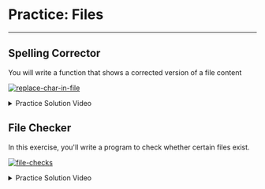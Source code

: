 # Practice: Files

---

## Spelling Corrector

You will write a function that shows a corrected version of a file content

[![replace-char-in-file](https://img.shields.io/static/v1?label=Open%20Project&message=replace%20char%20in%20file&color=blue)](https://classroom.github.com/a/CBiDEyrJ)

<details><summary>Practice Solution Video</summary>

<div style="position: relative; padding-bottom: 56.25%; height: 0;"><iframe src="https://youtube.com/embed/pvoKy7b5QPk" frameborder="0" webkitallowfullscreen mozallowfullscreen allowfullscreen style="position: absolute; top: 0; left: 0; width: 100%; height: 100%;"></iframe></div>

</details>

## File Checker

In this exercise, you'll write a program to check whether certain files exist.

[![file-checks](https://img.shields.io/static/v1?label=Open%20Project&message=file%20checks&color=blue)](https://classroom.github.com/a/RVsyTaOZ)

<details><summary>Practice Solution Video</summary>

<div style="position: relative; padding-bottom: 56.25%; height: 0;"><iframe src="https://www.youtube.com/embed/Q17ey-0NXY0" title="YouTube video player" frameborder="0" allow="accelerometer; autoplay; clipboard-write; encrypted-media; gyroscope; picture-in-picture" allowfullscreen style="position: absolute; top: 0; left: 0; width: 100%; height: 100%;"></iframe></div>

</details>
